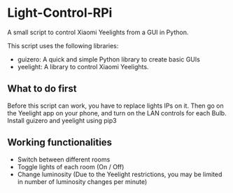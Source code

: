 # Light-Control-RPi
A small script to control Xiaomi Yeelights from a GUI in Python.

This script uses the following libraries:
- guizero: A quick and simple Python library to create basic GUIs
- yeelight: A library to control Xiaomi Yeelights.

## What to do first
Before this script can work, you have to replace lights IPs on it.
Then go on the Yeelight app on your phone, and turn on the LAN controls for each Bulb.
Install guizero and yeelight using pip3

## Working functionalities
- Switch between different rooms
- Toggle lights of each room (On / Off)
- Change luminosity (Due to the Yeelight restrictions, you may be limited in number of luminosity changes per minute)
